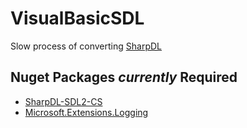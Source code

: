 # VisualBasicSDL
Slow process of converting [SharpDL](https://github.com/babelshift/SharpDL)

## Nuget Packages _currently_ Required
 - [SharpDL-SDL2-CS](https://www.nuget.org/packages/sharpdl-sdl2-cs)
 - [Microsoft.Extensions.Logging](https://www.nuget.org/packages/Microsoft.Extensions.Logging)
